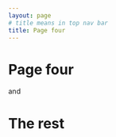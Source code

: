 ```yaml
---
layout: page
# title means in top nav bar
title: Page four 
---
```



# Page four 

and

# The rest
